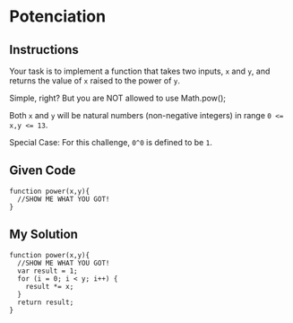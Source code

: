# Potenciation

## Instructions

Your task is to implement a function that takes two inputs, `x` and `y`, and returns the value of `x` raised to the power of `y`.

Simple, right? But you are NOT allowed to use Math.pow();

Both `x` and `y` will be natural numbers (non-negative integers) in range `0 <= x,y <= 13`.

Special Case: For this challenge, `0^0` is defined to be `1`.

## Given Code
```
function power(x,y){
  //SHOW ME WHAT YOU GOT!
}
```

## My Solution
```
function power(x,y){
  //SHOW ME WHAT YOU GOT!
  var result = 1;
  for (i = 0; i < y; i++) {
    result *= x;
  }
  return result;
}
```